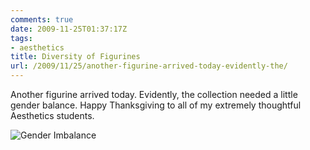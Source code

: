 ```yaml
---
comments: true
date: 2009-11-25T01:37:17Z
tags:
- aesthetics
title: Diversity of Figurines
url: /2009/11/25/another-figurine-arrived-today-evidently-the/
---
```


<p>Another figurine arrived today. Evidently, the collection needed a little gender balance. Happy Thanksgiving to all of my extremely thoughtful Aesthetics students.</p>

![Gender Imbalance](/images/2009/gender-figurine.png)
